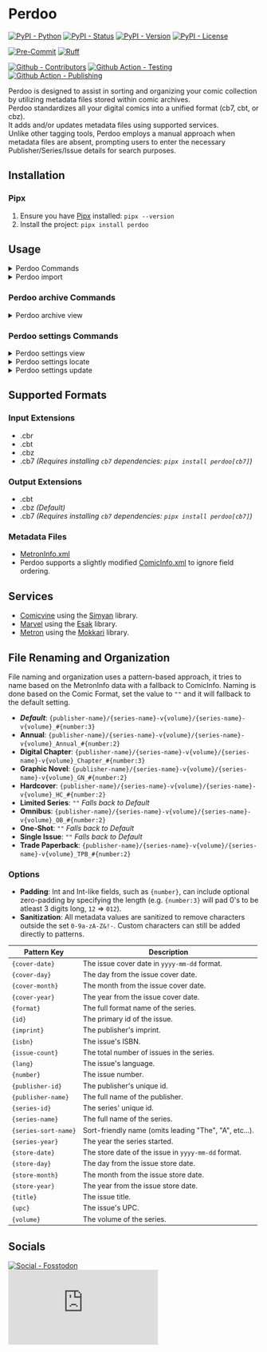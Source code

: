 # Perdoo

[![PyPI - Python](https://img.shields.io/pypi/pyversions/Perdoo.svg?logo=PyPI&label=Python&style=flat-square)](https://pypi.python.org/pypi/Perdoo/)
[![PyPI - Status](https://img.shields.io/pypi/status/Perdoo.svg?logo=PyPI&label=Status&style=flat-square)](https://pypi.python.org/pypi/Perdoo/)
[![PyPI - Version](https://img.shields.io/pypi/v/Perdoo.svg?logo=PyPI&label=Version&style=flat-square)](https://pypi.python.org/pypi/Perdoo/)
[![PyPI - License](https://img.shields.io/pypi/l/Perdoo.svg?logo=PyPI&label=License&style=flat-square)](https://opensource.org/licenses/MIT)

[![Pre-Commit](https://img.shields.io/badge/pre--commit-enabled-informational?logo=pre-commit&style=flat-square)](https://github.com/pre-commit/pre-commit)
[![Ruff](https://img.shields.io/badge/ruff-enabled-informational?logo=ruff&style=flat-square)](https://github.com/astral-sh/ruff)

[![Github - Contributors](https://img.shields.io/github/contributors/Buried-In-Code/Perdoo.svg?logo=Github&label=Contributors&style=flat-square)](https://github.com/Buried-In-Code/Perdoo/graphs/contributors)
[![Github Action - Testing](https://img.shields.io/github/actions/workflow/status/Buried-In-Code/Perdoo/testing.yaml?branch=main&logo=Github&label=Testing&style=flat-square)](https://github.com/Buried-In-Code/Perdoo/actions/workflows/testing.yaml)
[![Github Action - Publishing](https://img.shields.io/github/actions/workflow/status/Buried-In-Code/Perdoo/publishing.yaml?branch=main&logo=Github&label=Publishing&style=flat-square)](https://github.com/Buried-In-Code/Perdoo/actions/workflows/publishing.yaml)


Perdoo is designed to assist in sorting and organizing your comic collection by utilizing metadata files stored within comic archives.\
Perdoo standardizes all your digital comics into a unified format (cb7, cbt, or cbz).\
It adds and/or updates metadata files using supported services.\
Unlike other tagging tools, Perdoo employs a manual approach when metadata files are absent, prompting users to enter the necessary Publisher/Series/Issue details for search purposes.

## Installation

### Pipx

1. Ensure you have [Pipx](https://pipx.pypa.io/stable/) installed: `pipx --version`
2. Install the project: `pipx install perdoo`

## Usage

<details><summary>Perdoo Commands</summary>

  <!-- RICH-CODEX hide_command: true -->
  ![`uv run Perdoo --help`](docs/img/perdoo-commands.svg)

</details>
<details><summary>Perdoo import</summary>

  <!-- RICH-CODEX hide_command: true -->
  ![`uv run Perdoo import --help`](docs/img/perdoo-import.svg)

</details>

### Perdoo archive Commands

<details><summary>Perdoo archive view</summary>

  <!-- RICH-CODEX hide_command: true -->
  ![`uv run Perdoo archive view --help`](docs/img/perdoo-archive-view.svg)

</details>

### Perdoo settings Commands

<details><summary>Perdoo settings view</summary>

  <!-- RICH-CODEX hide_command: true -->
  ![`uv run Perdoo settings view --help`](docs/img/perdoo-settings-view.svg)

</details>
<details><summary>Perdoo settings locate</summary>

  <!-- RICH-CODEX hide_command: true -->
  ![`uv run Perdoo settings locate --help`](docs/img/perdoo-settings-locate.svg)

</details>
<details><summary>Perdoo settings update</summary>

  <!-- RICH-CODEX hide_command: true -->
  ![`uv run Perdoo settings update --help`](docs/img/perdoo-settings-update.svg)

</details>

## Supported Formats

### Input Extensions

- .cbr
- .cbt
- .cbz
- .cb7 _(Requires installing `cb7` dependencies: `pipx install perdoo[cb7]`)_

### Output Extensions

- .cbt
- .cbz _(Default)_
- .cb7 _(Requires installing `cb7` dependencies: `pipx install perdoo[cb7]`)_

### Metadata Files

- [MetronInfo.xml](https://github.com/Metron-Project/metroninfo)
- Perdoo supports a slightly modified [ComicInfo.xml](https://github.com/anansi-project/comicinfo) to ignore field ordering.

## Services

- [Comicvine](https://comicvine.gamespot.com) using the [Simyan](https://github.com/Metron-Project/Simyan) library.
- [Marvel](https://www.marvel.com/comics) using the [Esak](https://github.com/Metron-Project/Esak) library.
- [Metron](https://metron.cloud) using the [Mokkari](https://github.com/Metron-Project/Mokkari) library.

## File Renaming and Organization

File naming and organization uses a pattern-based approach, it tries to name based on the MetronInfo data with a fallback to ComicInfo.
Naming is done based on the Comic Format, set the value to `""` and it will fallback to the default setting.

- **_Default_**: `{publisher-name}/{series-name}-v{volume}/{series-name}-v{volume}_#{number:3}`
- **Annual**: `{publisher-name}/{series-name}-v{volume}/{series-name}-v{volume}_Annual_#{number:2}`
- **Digital Chapter**: `{publisher-name}/{series-name}-v{volume}/{series-name}-v{volume}_Chapter_#{number:3}`
- **Graphic Novel**: `{publisher-name}/{series-name}-v{volume}/{series-name}-v{volume}_GN_#{number:2}`
- **Hardcover**: `{publisher-name}/{series-name}-v{volume}/{series-name}-v{volume}_HC_#{number:2}`
- **Limited Series**: `""` _Falls back to Default_
- **Omnibus**: `{publisher-name}/{series-name}-v{volume}/{series-name}-v{volume}_OB_#{number:2}`
- **One-Shot**: `""` _Falls back to Default_
- **Single Issue**: `""` _Falls back to Default_
- **Trade Paperback**: `{publisher-name}/{series-name}-v{volume}/{series-name}-v{volume}_TPB_#{number:2}`

### Options

- **Padding**: Int and Int-like fields, such as `{number}`, can include optional zero-padding by specifying the length (e.g. `{number:3}` will pad 0's to be atleast 3 digits long, `12` => `012`).
- **Sanitization**: All metadata values are sanitized to remove characters outside the set `0-9a-zA-Z&!-`. Custom characters can still be added directly to patterns.

| Pattern Key          | Description                                            |
| -------------------- | ------------------------------------------------------ |
| `{cover-date}`       | The issue cover date in `yyyy-mm-dd` format.           |
| `{cover-day}`        | The day from the issue cover date.                     |
| `{cover-month}`      | The month from the issue cover date.                   |
| `{cover-year}`       | The year from the issue cover date.                    |
| `{format}`           | The full format name of the series.                    |
| `{id}`               | The primary id of the issue.                           |
| `{imprint}`          | The publisher's imprint.                               |
| `{isbn}`             | The issue's ISBN.                                      |
| `{issue-count}`      | The total number of issues in the series.              |
| `{lang}`             | The issue's language.                                  |
| `{number}`           | The issue number.                                      |
| `{publisher-id}`     | The publisher's unique id.                             |
| `{publisher-name}`   | The full name of the publisher.                        |
| `{series-id}`        | The series' unique id.                                 |
| `{series-name}`      | The full name of the series.                           |
| `{series-sort-name}` | Sort-friendly name (omits leading "The", "A", etc...). |
| `{series-year}`      | The year the series started.                           |
| `{store-date}`       | The store date of the issue in `yyyy-mm-dd` format.    |
| `{store-day}`        | The day from the issue store date.                     |
| `{store-month}`      | The month from the issue store date.                   |
| `{store-year}`       | The year from the issue store date.                    |
| `{title}`            | The issue title.                                       |
| `{upc}`              | The issue's UPC.                                       |
| `{volume}`           | The volume of the series.                              |

## Socials

[![Social - Fosstodon](https://img.shields.io/badge/%40BuriedInCode-teal?label=Fosstodon&logo=mastodon&style=for-the-badge)](https://fosstodon.org/@BuriedInCode)\
[![Social - Matrix](https://img.shields.io/matrix/The-Dev-Environment:matrix.org?label=The-Dev-Environment&logo=matrix&style=for-the-badge)](https://matrix.to/#/#The-Dev-Environment:matrix.org)
